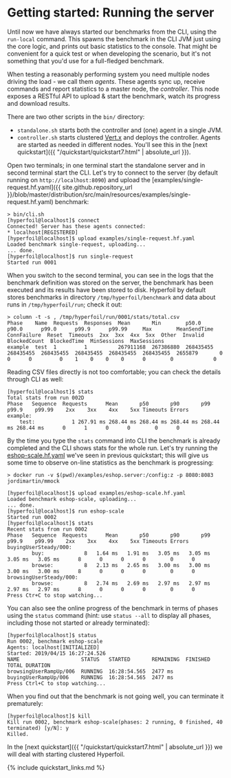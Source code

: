 # Getting started: Running the server

Until now we have always started our benchmarks from the CLI, using the `run-local` command. This spawns the benchmark in the CLI JVM just using the core logic, and prints out basic statistics to the console. That might be convenient for a quick test or when developing the scenario, but it's not something that you'd use for a full-fledged benchmark.

When testing a reasonably performing system you need multiple nodes driving the load - we call them *agents*. These agents sync up, receive commands and report statistics to a master node, the *controller*. This node exposes a RESTful API to upload & start the benchmark, watch its progress and download results.

There are two other scripts in the `bin/` directory:
* `standalone.sh` starts both the controller and (one) agent in a single JVM.
* `controller.sh` starts clustered [Vert.x](https://vertx.io/) and deploys the controller. Agents are started as needed in different nodes. You'll see this in the [next quickstart]({{ "/quickstart/quickstart7.html" | absolute_url }}).

Open two terminals; in one terminal start the standalone server and in second terminal start the CLI. Let's try to connect to the server (by default running on `http://localhost:8090`) and upload the [examples/single-request.hf.yaml]({{ site.github.repository_url }}/blob/master/distribution/src/main/resources/examples/single-request.hf.yaml) benchmark:

```
> bin/cli.sh
[hyperfoil@localhost]$ connect
Connected! Server has these agents connected:
* localhost[REGISTERED]
[hyperfoil@localhost]$ upload examples/single-request.hf.yaml
Loaded benchmark single-request, uploading...
... done.
[hyperfoil@localhost]$ run single-request
Started run 0001
```

When you switch to the second terminal, you can see in the logs that the benchmark definition was stored on the server, the benchmark has been executed and its results have been stored to disk. Hyperfoil by default stores benchmarks in directory `/tmp/hyperfoil/benchmark` and data about runs in `/tmp/hyperfoil/run`; check it out:

```
> column -t -s , /tmp/hyperfoil/run/0001/stats/total.csv
Phase    Name  Requests  Responses  Mean       Min        p50.0      p90.0      p99.0      p99.9      p99.99     Max        MeanSendTime  ConnFailure  Reset  Timeouts  2xx  3xx  4xx  5xx  Other  Invalid  BlockedCount  BlockedTime  MinSessions  MaxSessions
example  test  1         1          267911168  267386880  268435455  268435455  268435455  268435455  268435455  268435455  2655879       0            0      0         0    1    0    0    0      0        0             0
```

Reading CSV files directly is not too comfortable; you can check the details through CLI as well:
```
[hyperfoil@localhost]$ stats
Total stats from run 002D
Phase   Sequence  Requests      Mean       p50       p90       p99     p99.9    p99.99    2xx    3xx    4xx    5xx Timeouts Errors
example:
	test:            1 267.91 ms 268.44 ms 268.44 ms 268.44 ms 268.44 ms 268.44 ms      0      1      0      0        0      0
```

By the time you type the `stats` command into CLI the benchmark is already completed and the CLI shows stats for the whole run. Let's try running the [eshop-scale.hf.yaml](https://github.com/Hyperfoil/Hyperfoil//blob/master/distribution/src/main/resources/examples/eshop-scale.hf.yaml) we've seen in previous quickstart; this will give us some time to observe on-line statistics as the benchmark is progressing:

```
> docker run -v $(pwd)/examples/eshop.server:/config:z -p 8080:8083 jordimartin/mmock
```

```
[hyperfoil@localhost]$ upload examples/eshop-scale.hf.yaml
Loaded benchmark eshop-scale, uploading...
... done.
[hyperfoil@localhost]$ run eshop-scale
Started run 0002
[hyperfoil@localhost]$ stats
Recent stats from run 0002
Phase   Sequence  Requests      Mean       p50       p90       p99     p99.9    p99.99    2xx    3xx    4xx    5xx Timeouts Errors
buyingUserSteady/000:
        buy:             8   1.64 ms   1.91 ms   3.05 ms   3.05 ms   3.05 ms   3.05 ms      8      0      0      0        0      0
        browse:          8   2.13 ms   2.65 ms   3.00 ms   3.00 ms   3.00 ms   3.00 ms      8      0      0      0        0      0
browsingUserSteady/000:
        browse:          8   2.74 ms   2.69 ms   2.97 ms   2.97 ms   2.97 ms   2.97 ms      8      0      0      0        0      0
Press Ctr+C to stop watching...
```

You can also see the online progress of the benchmark in terms of phases using the `status` command (hint: use `status --all` to display all phases, including those not started or already terminated):

```
[hyperfoil@localhost]$ status
Run 0002, benchmark eshop-scale
Agents: localhost[INITIALIZED]
Started: 2019/04/15 16:27:24.526
NAME                    STATUS   STARTED       REMAINING  FINISHED  TOTAL DURATION
browsingUserRampUp/006  RUNNING  16:28:54.565  2477 ms
buyingUserRampUp/006    RUNNING  16:28:54.565  2477 ms
Press Ctrl+C to stop watching...
```

When you find out that the benchmark is not going well, you can terminate it prematurely:

```
[hyperfoil@localhost]$ kill
Kill run 0002, benchmark eshop-scale(phases: 2 running, 0 finished, 40 terminated) [y/N]: y
Killed.
```

In the [next quickstart]({{ "/quickstart/quickstart7.html" | absolute_url }}) we will deal with starting clustered Hyperfoil.

{% include quickstart_links.md %}